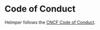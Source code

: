 # Code of Conduct

Helmper follows the [CNCF Code of Conduct](https://github.com/cncf/foundation/blob/master/code-of-conduct.md).
